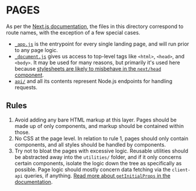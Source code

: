 # PAGES

As per the [Next.js documentation](https://nextjs.org/docs/basic-features/pages), the files in this directory correspond to route names, with the exception of a few special cases.

- [`_app.js`](https://nextjs.org/docs/advanced-features/custom-app) is the entrypoint for every single landing page, and will run prior to any page logic.
- [`_document.js`](https://nextjs.org/docs/advanced-features/custom-document) gives us access to top-level tags like `<html>`, `<head>`, and `<body>`.  It may be used for many reasons, but primarily it's used here because [stylesheets are likely to misbehave in the `next/head` component](https://nextjs.org/docs/messages/no-stylesheets-in-head-component).
- [`api/`](https://nextjs.org/docs/api-routes/introduction) and all its contents represent Node.js endpoints for handling requests.

## Rules

1. Avoid adding any bare HTML markup at this layer.  Pages should be made up of only components, and markup should be contained within those.
2. No CSS at the page level.  In relation to rule 1, pages should only contain components, and all styles should be handled by components.
3. Try not to bloat the pages with excessive logic.  Reusable utilities should be abstracted away into the `utilities/` folder, and if it only concerns certain components, isolate the logic down the tree as specifically as possible.  Page logic should mostly concern data fetching via the `client-api` queries, if anything.  [Read more about `getInitialProps` in the documentation](https://nextjs.org/docs/api-reference/data-fetching/get-initial-props).
